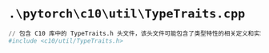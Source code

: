 # `.\pytorch\c10\util\TypeTraits.cpp`

```py
// 包含 C10 库中的 TypeTraits.h 头文件，该头文件可能包含了类型特性的相关定义和实现
#include <c10/util/TypeTraits.h>
```